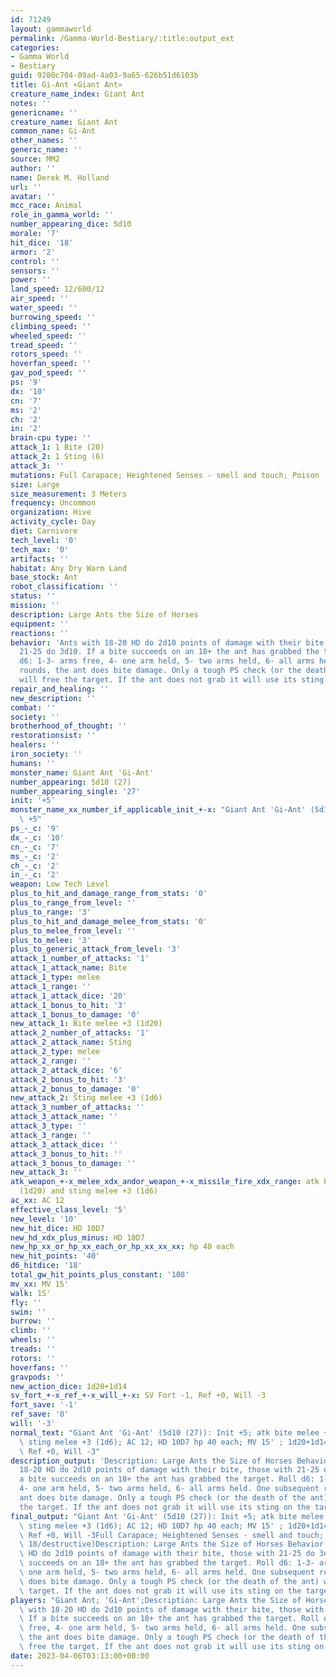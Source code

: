```yaml
---
id: 71249
layout: gammaworld
permalink: /Gamma-World-Bestiary/:title:output_ext
categories:
- Gamma World
- Bestiary
guid: 9280c704-09ad-4a03-9a65-626b51d6103b
title: Gi-Ant «Giant Ant»
creature_name_index: Giant Ant
notes: ''
genericname: ''
creature_name: Giant Ant
common_name: Gi-Ant
other_names: ''
generic_name: ''
source: MM2
author: ''
name: Derek M. Holland
url: ''
avatar: ''
mcc_race: Animal
role_in_gamma_world: ''
number_appearing_dice: 5d10
morale: '7'
hit_dice: '18'
armor: '2'
control: ''
sensors: ''
power: ''
land_speed: 12/600/12
air_speed: ''
water_speed: ''
burrowing_speed: ''
climbing_speed: ''
wheeled_speed: ''
tread_speed: ''
rotors_speed: ''
hoverfan_speed: ''
gav_pod_speed: ''
ps: '9'
dx: '10'
cn: '7'
ms: '2'
ch: '2'
in: '2'
brain-cpu type: ''
attack_1: 1 Bite (20)
attack_2: 1 Sting (6)
attack_3: ''
mutations: Full Carapace; Heightened Senses - smell and touch; Poison (into 18/destructive)
size: Large
size_measurement: 3 Meters
frequency: Uncommon
organization: Hive
activity_cycle: Day
diet: Carnivore
tech_level: '0'
tech_max: '0'
artifacts: ''
habitat: Any Dry Warm Land
base_stock: Ant
robot_classification: ''
status: ''
mission: ''
description: Large Ants the Size of Horses
equipment: ''
reactions: ''
behavior: 'Ants with 18-20 HD do 2d10 points of damage with their bite, those with
  21-25 do 3d10. If a bite succeeds on an 18+ the ant has grabbed the target. Roll
  d6: 1-3- arms free, 4- one arm held, 5- two arms held, 6- all arms held. One subsequent
  rounds, the ant does bite damage. Only a tough PS check (or the death of the ant)
  will free the target. If the ant does not grab it will use its sting on the target.'
repair_and_healing: ''
new_description: ''
combat: ''
society: ''
brotherhood_of_thought: ''
restorationsist: ''
healers: ''
iron_society: ''
humans: ''
monster_name: Giant Ant 'Gi-Ant'
number_appearing: 5d10 (27)
number_appearing_single: '27'
init: '+5'
monster_name_xx_number_if_applicable_init_+-x: "Giant Ant 'Gi-Ant' (5d10 (27)): Init\
  \ +5"
ps_-_c: '9'
dx_-_c: '10'
cn_-_c: '7'
ms_-_c: '2'
ch_-_c: '2'
in_-_c: '2'
weapon: Low Tech Level
plus_to_hit_and_damage_range_from_stats: '0'
plus_to_range_from_level: ''
plus_to_range: '3'
plus_to_hit_and_damage_melee_from_stats: '0'
plus_to_melee_from_level: ''
plus_to_melee: '3'
plus_to_generic_attack_from_level: '3'
attack_1_number_of_attacks: '1'
attack_1_attack_name: Bite
attack_1_type: melee
attack_1_range: ''
attack_1_attack_dice: '20'
attack_1_bonus_to_hit: '3'
attack_1_bonus_to_damage: '0'
new_attack_1: Bite melee +3 (1d20)
attack_2_number_of_attacks: '1'
attack_2_attack_name: Sting
attack_2_type: melee
attack_2_range: ''
attack_2_attack_dice: '6'
attack_2_bonus_to_hit: '3'
attack_2_bonus_to_damage: '0'
new_attack_2: Sting melee +3 (1d6)
attack_3_number_of_attacks: ''
attack_3_attack_name: ''
attack_3_type: ''
attack_3_range: ''
attack_3_attack_dice: ''
attack_3_bonus_to_hit: ''
attack_3_bonus_to_damage: ''
new_attack_3: ''
atk_weapon_+-x_melee_xdx_andor_weapon_+-x_missile_fire_xdx_range: atk bite melee +3
  (1d20) and sting melee +3 (1d6)
ac_xx: AC 12
effective_class_level: '5'
new_level: '10'
new_hit_dice: HD 10D7
new_hd_xdx_plus_minus: HD 10D7
new_hp_xx_or_hp_xx_each_or_hp_xx_xx_xx: hp 40 each
new_hit_points: '40'
d6_hitdice: '18'
total_gw_hit_points_plus_constant: '108'
mv_xx: MV 15'
walk: 15'
fly: ''
swim: ''
burrow: ''
climb: ''
wheels: ''
treads: ''
rotors: ''
hoverfans: ''
gravpods: ''
new_action_dice: 1d20+1d14
sv_fort_+-x_ref_+-x_will_+-x: SV Fort -1, Ref +0, Will -3
fort_save: '-1'
ref_save: '0'
will: '-3'
normal_text: "Giant Ant 'Gi-Ant' (5d10 (27)): Init +5; atk bite melee +3 (1d20) and\
  \ sting melee +3 (1d6); AC 12; HD 10D7 hp 40 each; MV 15' ; 1d20+1d14; SV Fort -1,\
  \ Ref +0, Will -3"
description_output: 'Description: Large Ants the Size of Horses Behavior:Ants with
  18-20 HD do 2d10 points of damage with their bite, those with 21-25 do 3d10. If
  a bite succeeds on an 18+ the ant has grabbed the target. Roll d6: 1-3- arms free,
  4- one arm held, 5- two arms held, 6- all arms held. One subsequent rounds, the
  ant does bite damage. Only a tough PS check (or the death of the ant) will free
  the target. If the ant does not grab it will use its sting on the target.'
final_output: "Giant Ant 'Gi-Ant' (5d10 (27)): Init +5; atk bite melee +3 (1d20) and\
  \ sting melee +3 (1d6); AC 12; HD 10D7 hp 40 each; MV 15' ; 1d20+1d14; SV Fort -1,\
  \ Ref +0, Will -3Full Carapace; Heightened Senses - smell and touch; Poison (into\
  \ 18/destructive)Description: Large Ants the Size of Horses Behavior:Ants with 18-20\
  \ HD do 2d10 points of damage with their bite, those with 21-25 do 3d10. If a bite\
  \ succeeds on an 18+ the ant has grabbed the target. Roll d6: 1-3- arms free, 4-\
  \ one arm held, 5- two arms held, 6- all arms held. One subsequent rounds, the ant\
  \ does bite damage. Only a tough PS check (or the death of the ant) will free the\
  \ target. If the ant does not grab it will use its sting on the target."
players: "Giant Ant; 'Gi-Ant';Description: Large Ants the Size of Horses Behavior:Ants\
  \ with 18-20 HD do 2d10 points of damage with their bite, those with 21-25 do 3d10.\
  \ If a bite succeeds on an 18+ the ant has grabbed the target. Roll d6: 1-3- arms\
  \ free, 4- one arm held, 5- two arms held, 6- all arms held. One subsequent rounds,\
  \ the ant does bite damage. Only a tough PS check (or the death of the ant) will\
  \ free the target. If the ant does not grab it will use its sting on the target.|"
date: 2023-04-06T03:13:00+00:00
---
```

</br>